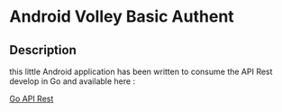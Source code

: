 # Android Volley Basic Authent

## Description

this little Android application has been written to consume the API Rest develop in Go and available here :

[Go API Rest]("https://github.com/MatGarreau/GoApiRestBasicAuth")

